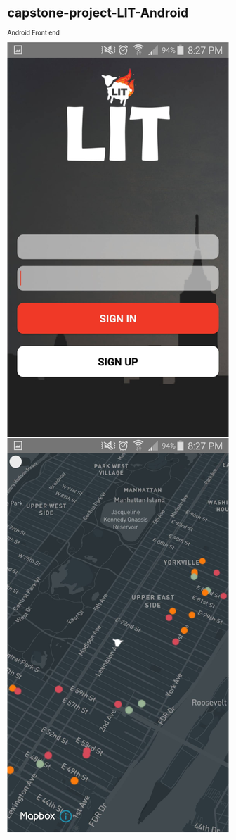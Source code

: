 # capstone-project-LIT-Android
Android Front end



![Alt text](/screenshot2.png)
![Alt text](/screenshot1.png)

